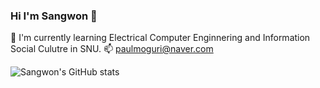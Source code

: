 ### Hi I'm Sangwon 👋
🌱 I'm currently learning Electrical Computer Enginnering and Information Social Culutre in SNU.
📫 paulmoguri@naver.com

![Sangwon's GitHub stats](https://github-readme-stats.vercel.app/api?username=sangwonme&show_icons=true&theme=vue)

<!--
**sangwonme/sangwonme** is a ✨ _special_ ✨ repository because its `README.md` (this file) appears on your GitHub profile.
[![Top Langs](https://github-readme-stats.vercel.app/api/top-langs/?username=sangwonme&layout=compact&theme=vue&langs_count=5)](https://github.com/anuraghazra/github-readme-stats)

Here are some ideas to get you started:

- 🔭 I’m currently working on ...
- 🌱 I’m currently learning ...
- 👯 I’m looking to collaborate on ...
- 🤔 I’m looking for help with ...
- 💬 Ask me about ...
- 📫 How to reach me: ...
- 😄 Pronouns: ...
- ⚡ Fun fact: ...
-->
